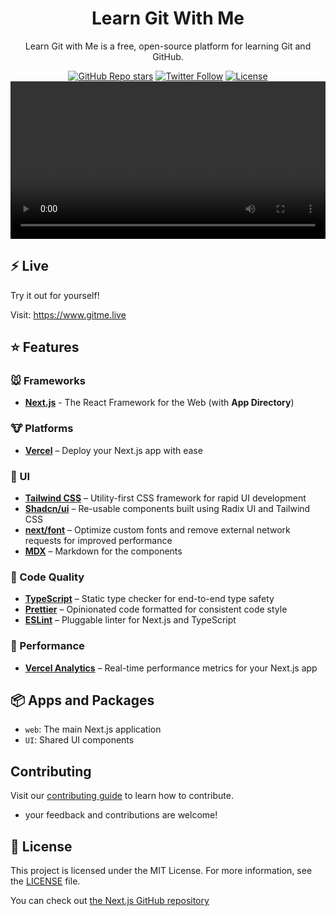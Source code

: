 <h1 align="center">Learn Git With Me</h1>
<p align="center">
Learn Git with Me is a free, open-source platform for learning Git and GitHub.
</p>
<div align="center">
  <a href="https://github.com/spaciousejar/learn-git-with-me/stargazers"><img alt="GitHub Repo stars" src="https://img.shields.io/github/stars/spaciousejar/learn-git-with-me"></a>
  <a href="https://twitter.com/spaciousejar"><img alt="Twitter Follow" src="https://img.shields.io/twitter/follow/spaciousejar"></a>
  <a href="[https://github.com/spaciousejar/learn-git-with-me/blob/main/LICENSE]"><img alt="License" src="https://img.shields.io/badge/License-MIT-yellow.svg"></a>
</div>
<video alt="Git ME" src="https://github.com/user-attachments/assets/ea2661ad-59dc-4427-87cd-ceb3b09f78c1" width="100%"></video>

## ⚡ Live 

Try it out for yourself!

Visit: <https://www.gitme.live>


## ⭐ Features

### 🐭 Frameworks

- **[Next.js](https://nextjs.org/)** - The React Framework for the Web (with **App Directory**)

### 🐮 Platforms

- **[Vercel](https://vercel.com/)** – Deploy your Next.js app with ease


### 🐒 UI

- **[Tailwind CSS](https://tailwindcss.com/)** – Utility-first CSS framework for rapid UI development
- **[Shadcn/ui](https://ui.shadcn.com/)** – Re-usable components built using Radix UI and Tailwind CSS
- **[next/font](https://nextjs.org/docs/basic-features/font-optimization)** – Optimize custom fonts and remove external network requests for improved performance
- **[MDX](https://mdxjs.com/docs)** – Markdown for the components
  
### 🐴 Code Quality

- **[TypeScript](https://www.typescriptlang.org/)** – Static type checker for end-to-end type safety
- **[Prettier](https://prettier.io/)** – Opinionated code formatted for consistent code style
- **[ESLint](https://eslint.org/)** – Pluggable linter for Next.js and TypeScript


### 🐑 Performance

- **[Vercel Analytics](https://vercel.com/analytics)** – Real-time performance metrics for your Next.js app



## 📦 Apps and Packages

- `web`: The main Next.js application
- `UI`: Shared UI components


## Contributing

Visit our [contributing guide](https://github.com/spaciousejar/learn-git-with-me/blob/main/CONTRIBUTING.md) to learn how to contribute.
- your feedback and contributions are welcome!


## 📜 License

This project is licensed under the MIT License. For more information, see the [LICENSE](./LICENSE) file.

You can check out [the Next.js GitHub repository](https://github.com/vercel/next.js/) 

